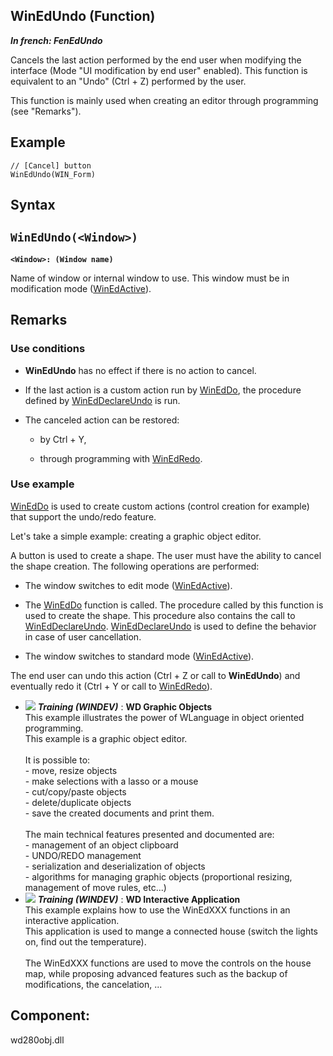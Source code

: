 
## WinEdUndo (Function)

***In french: FenEdUndo***



<a name="XUse"></a>
<a name="Use"></a>
<a name="description"></a>
Cancels the last action performed by the end user when modifying the interface (Mode "UI modification by end user" enabled). This function is equivalent to an "Undo" (Ctrl + Z) performed by the user. 

This function is mainly used when creating an editor through programming (see "Remarks").
<a name="Example1"></a>
<a name="sample_code"></a>

## Example


```wl
// [Cancel] button
WinEdUndo(WIN_Form)
```

<a name="XSYNTAX"></a>

## Syntax
<a name="SYNTAX1"></a>

`WinEdUndo(<Window>)`
---

**`<Window>: (Window name)`**

Name of window or internal window to use. This window must be in modification mode ([WinEdActive](../WDLang1/1000021843.md)). 



<a name="NOTE0"></a>
<a name="NOTE0_1"></a>

## Remarks


### Use conditions
<a name="use_conditions_ELTPARAGRAPHE000037"></a>

- **WinEdUndo** has no effect if there is no action to cancel.

- If the last action is a custom action run by [WinEdDo](../WDLang1/1000021897.md), the procedure defined by [WinEdDeclareUndo](../WDLang1/1000021898.md) is run.

- The canceled action can be restored: 

	- by Ctrl + Y,

	- through programming with [WinEdRedo](../WDLang1/1000021905.md). 






<a name="NOTE0_2"></a>


### Use example
<a name="use_example_ELTPARAGRAPHE000060"></a>

[WinEdDo](../WDLang1/1000021897.md) is used to create custom actions (control creation for example) that support the undo/redo feature.

Let's take a simple example: creating a graphic object editor. 
 
A button is used to create a shape. The user must have the ability to cancel the shape creation. The following operations are performed: 

- The window switches to edit mode ([WinEdActive](../WDLang1/1000021843.md)). 

- The [WinEdDo](../WDLang1/1000021897.md) function is called. The procedure called by this function is used to create the shape. This procedure also contains the call to [WinEdDeclareUndo](../WDLang1/1000021898.md). [WinEdDeclareUndo](../WDLang1/1000021898.md) is used to define the behavior in case of user cancellation. 

- The window switches to standard mode ([WinEdActive](../WDLang1/1000021843.md)). 




The end user can undo this action (Ctrl + Z or call to **WinEdUndo**) and eventually redo it (Ctrl + Y or call to [WinEdRedo](../WDLang1/1000021905.md)). 


- ![](https://doc.pcsoft.fr/en-US/images/image.awp?langid=3&name=WDGraphicObjects.gif) ***Training (WINDEV)*** : **WD Graphic Objects** <br>This example illustrates the power of WLanguage in object oriented programming.<br>This example is a graphic object editor.<br><br>It is possible to:<br>- move, resize objects<br>- make selections with a lasso or a mouse<br>- cut/copy/paste objects<br>- delete/duplicate objects<br>- save the created documents and print them.<br><br>The main technical features presented and documented are:<br>- management of an object clipboard<br>- UNDO/REDO management<br>- serialization and deserialization of objects<br>- algorithms for managing graphic objects (proportional resizing, management of move rules, etc...)
- ![](https://doc.pcsoft.fr/en-US/images/image.awp?langid=3&name=WDInteractiveApplication.gif) ***Training (WINDEV)*** : **WD Interactive Application** <br>This example explains how to use the WinEdXXX functions in an interactive application.<br>This application is used to mange a connected house (switch the lights on, find out the temperature).<br><br>The WinEdXXX functions are used to move the controls on the house map, while proposing advanced features such as the backup of modifications, the cancelation, ...



<a name="XComponent"></a>

## Component:
wd280obj.dll
